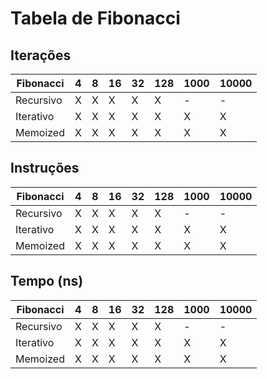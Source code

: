 
<!--
    Resolva o problema da mochila conforme o enuciado em sala de aula.
    Monte uma tabela com a contabilização das execuções anteriores (número de iterações e número de instruções)
    e com os resultados das execuções. As linhas da tabela são os
    algoritmos implementados, as colunas os valores para testar e contabilizar.
-->

# Tabela de Fibonacci

## Iterações

| Fibonacci | 4 | 8 | 16 | 32 | 128 | 1000 | 10000
|-|-|-|-|-|-|-|-|
| Recursivo | X | X | X | X | X | - | - |
| Iterativo | X | X | X | X | X | X | X |
| Memoized | X | X | X | X | X | X | X |

## Instruções

| Fibonacci | 4 | 8 | 16 | 32 | 128 | 1000 | 10000
|-|-|-|-|-|-|-|-|
| Recursivo | X | X | X | X | X | - | - |
| Iterativo | X | X | X | X | X | X | X |
| Memoized | X | X | X | X | X | X | X |

## Tempo (ns)

| Fibonacci | 4 | 8 | 16 | 32 | 128 | 1000 | 10000
|-|-|-|-|-|-|-|-|
| Recursivo | X | X | X | X | X | - | - |
| Iterativo | X | X | X | X | X | X | X |
| Memoized | X | X | X | X | X | X | X |